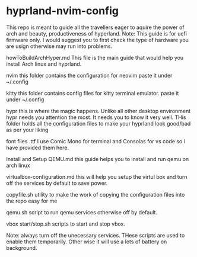 # hyprland-nvim-config

This repo is meant to guide all the travellers eager to aquire the power of arch and beauty, productiveness of hyperland. 
Note: This guide is for uefi firmware only. I would suggest you to first check the type of hardware you are usign otherwise may run into problems.

howToBuildArchHyper.md
This file is the main guide that would help you install Arch linux and hyprland.

nvim
this folder contains the configuration for neovim paste it under ~/.config

kitty
this folder contains config files for kitty terminal emulator. paste it under ~/.config

hypr
this is where the magic happens. Unlike all other desktop environment hypr needs you attention the most. It needs you to know it very well. THis folder holds all the configuration files to make your hyprland look good/bad as per your liking

font files .ttf
I use Comic Mono for terminal and Consolas for vs code so i have provided them here.

Install and Setup QEMU.md
this guide helps you to install and run qemu on arch linux

virtualbox-configuration.md
this will help you setup the virtul box and turn off the services by default to save power.


copyfile.sh
utility to make the work of copying the configuration files into the repo easy for me

qemu.sh
script to run qemu services otherwise off by default.

vbox start/stop.sh
scripts to start and stop vbox.

Note: always turn off the unecessary services. THese scripts are used to enable them temporarily. Other wise it will use a lots of battery on background.
